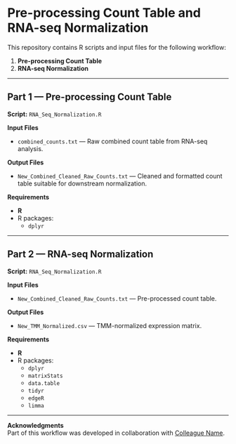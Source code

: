 # Pre-processing Count Table and RNA-seq Normalization

This repository contains R scripts and input files for the following workflow:  
1. **Pre-processing Count Table**  
2. **RNA-seq Normalization**  

---

## Part 1 — Pre-processing Count Table

**Script:** `RNA_Seq_Normalization.R`  

**Input Files**  
- `combined_counts.txt` — Raw combined count table from RNA-seq analysis.

**Output Files**  
- `New_Combined_Cleaned_Raw_Counts.txt` — Cleaned and formatted count table suitable for downstream normalization.

**Requirements**  
- **R**  
- R packages:  
  - `dplyr`  

---

## Part 2 — RNA-seq Normalization

**Script:** `RNA_Seq_Normalization.R`  

**Input Files**  
- `New_Combined_Cleaned_Raw_Counts.txt` — Pre-processed count table.

**Output Files**  
- `New_TMM_Normalized.csv` — TMM-normalized expression matrix.  

**Requirements**  
- **R**  
- R packages:  
  - `dplyr`  
  - `matrixStats`  
  - `data.table`  
  - `tidyr`  
  - `edgeR`  
  - `limma`  

---

**Acknowledgments**  
Part of this workflow was developed in collaboration with [Colleague Name](https://github.com/username).  


